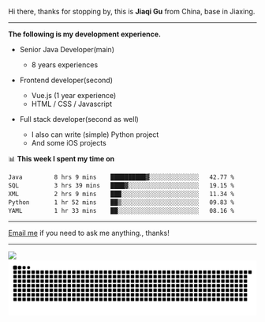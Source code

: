 Hi there, thanks for stopping by, this is **Jiaqi Gu** from China, base in Jiaxing.

---

**The following is my development experience.**

- Senior Java Developer(main)
  - 8 years experiences

- Frontend developer(second)
  - Vue.js (1 year experience)
  - HTML / CSS / Javascript
  
- Full stack developer(second as well)
  - I also can write (simple) Python project
  - And some iOS projects

📊 **This week I spent my time on**
<!--START_SECTION:waka-->

```txt
Java         8 hrs 9 mins    ██████████▓░░░░░░░░░░░░░░   42.77 %
SQL          3 hrs 39 mins   ████▓░░░░░░░░░░░░░░░░░░░░   19.15 %
XML          2 hrs 9 mins    ███░░░░░░░░░░░░░░░░░░░░░░   11.34 %
Python       1 hr 52 mins    ██▒░░░░░░░░░░░░░░░░░░░░░░   09.83 %
YAML         1 hr 33 mins    ██░░░░░░░░░░░░░░░░░░░░░░░   08.16 %
```

<!--END_SECTION:waka-->

---

[Email me](mailto:htk2klwgr@mozmail.com?subject=Hiring_from_GitHub) if you need to ask me anything., thanks!

---

![]( https://visitor-badge.glitch.me/badge?page_id=githubgujiaqi)
![]( https://github.com/droid-Q/droid-Q/raw/output/github-contribution-grid-snake.svg#gh-dark-mode-only)
